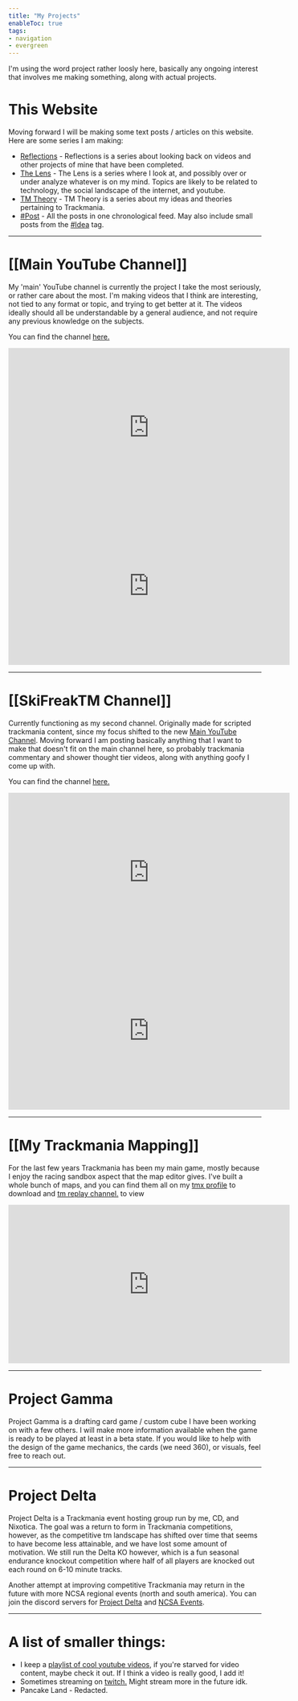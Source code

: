 ```yaml
---
title: "My Projects"
enableToc: true
tags:
- navigation
- evergreen
---
```

I'm using the word project rather loosly here, basically any ongoing interest that involves me making something, along with actual projects.

# This Website
Moving forward I will be making some text posts / articles on this website. Here are some series I am making:
- [Reflections](./tags/reflection) - Reflections is a series about looking back on videos and other projects of mine that have been completed.
- [The Lens](./tags/thelens) - The Lens is a series where I look at, and possibly over or under analyze whatever is on my mind. Topics are likely to be related to technology, the social landscape of the internet, and youtube.
- [TM Theory](./tags/tmtheory) - TM Theory is a series about my ideas and theories pertaining to Trackmania.
- [#Post](./tags/post) - All the posts in one chronological feed. May also include small posts from the [#Idea](./tags/idea) tag.

---
# [[Main YouTube Channel]]
My 'main' YouTube channel is currently the project I take the most seriously, or rather care about the most. I'm making videos that I think are interesting, not tied to any format or topic, and trying to get better at it. The videos ideally should all be understandable by a general audience, and not require any previous knowledge on the subjects.

You can find the channel [here.](https://www.youtube.com/@Ski_Freak)
<iframe width="560" height="315" src="https://www.youtube.com/embed/W7JYRqE-18w" title="YouTube video player" frameborder="0" allow="accelerometer; autoplay; clipboard-write; encrypted-media; gyroscope; picture-in-picture; web-share" allowfullscreen></iframe>
<iframe width="560" height="315" src="https://www.youtube.com/embed/gP7b_C3ejfQ" title="YouTube video player" frameborder="0" allow="accelerometer; autoplay; clipboard-write; encrypted-media; gyroscope; picture-in-picture; web-share" allowfullscreen></iframe>

---
# [[SkiFreakTM Channel]] 
Currently functioning as my second channel. Originally made for scripted trackmania content, since my focus shifted to the new [Main YouTube Channel](app://obsidian.md/Main%20YouTube%20Channel). Moving forward I am posting basically anything that I want to make that doesn't fit on the main channel here, so probably trackmania commentary and shower thought tier videos, along with anything goofy I come up with.

You can find the channel [here.](https://www.youtube.com/@SkiFreakTM)
<iframe width="560" height="315" src="https://www.youtube.com/embed/0sJ4nknmpvE" title="YouTube video player" frameborder="0" allow="accelerometer; autoplay; clipboard-write; encrypted-media; gyroscope; picture-in-picture; web-share" allowfullscreen></iframe>
<iframe width="560" height="315" src="https://www.youtube.com/embed/UpCjpqUpdPU" title="YouTube video player" frameborder="0" allow="accelerometer; autoplay; clipboard-write; encrypted-media; gyroscope; picture-in-picture; web-share" allowfullscreen></iframe>

---
# [[My Trackmania Mapping]]
For the last few years Trackmania has been my main game, mostly because I enjoy the racing sandbox aspect that the map editor gives. I've built a whole bunch of maps, and you can find them all on my [tmx profile](https://trackmania.exchange/user/profile/27633) to download and [tm replay channel.](https://www.youtube.com/@ThatSkiFreak) to view

<iframe width="560" height="315" src="https://www.youtube.com/embed/41bWwJs7F9w" title="YouTube video player" frameborder="0" allow="accelerometer; autoplay; clipboard-write; encrypted-media; gyroscope; picture-in-picture; web-share" allowfullscreen></iframe>

---
# Project Gamma
Project Gamma is a drafting card game / custom cube I have been working on with a few others. I will make more information available when the game is ready to be played at least in a beta state. If you would like to help with the design of the game mechanics, the cards (we need 360), or visuals, feel free to reach out.

---
# Project Delta
Project Delta is a Trackmania event hosting group run by me, CD, and Nixotica. The goal was a return to form in Trackmania competitions, however, as the competitive tm landscape has shifted over time that seems to have become less attainable, and we have lost some amount of motivation. We still run the Delta KO however, which is a fun seasonal endurance knockout competition where half of all players are knocked out each round on 6-10 minute tracks.

Another attempt at improving competitive Trackmania may return in the future with more NCSA regional events (north and south america). You can join the discord servers for [Project Delta](https://discord.gg/Nj2rDjqQPh) and [NCSA Events](https://discord.gg/kSgbTT9eqQ).

---
# A list of smaller things:
- I keep a [playlist of cool youtube videos](https://www.youtube.com/playlist?list=PLLrcnPKLZ__j3Spdl99pKYed1x0sECaPa), if you're starved for video content, maybe check it out. If I think a video is really good, I add it!
- Sometimes streaming on [twitch.](https://www.twitch.tv/that_ski_freak) Might stream more in the future idk.
- Pancake Land - Redacted.